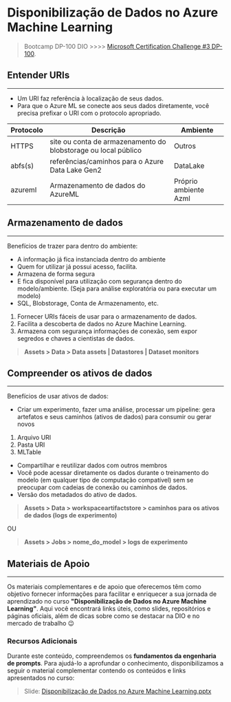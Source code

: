 # Disponibilização de Dados no Azure Machine Learning

> Bootcamp DP-100 DIO  >>>> [Microsoft Certification Challenge #3 DP-100](https://web.dio.me/track/d5adf7bc-330f-4c81-adc1-cac7e65bb151).


## Entender URIs
---
- Um URI faz referência à localização de seus dados.
- Para que o Azure ML se conecte aos seus dados diretamente, você precisa prefixar o URI com o protocolo apropriado.

|Protocolo|Descrição|Ambiente|
|---|---|---|
|HTTPS| site ou conta de armazenamento do blobstorage ou local público|Outros|
|abfs(s)| referências/caminhos para o Azure Data Lake Gen2|DataLake|
|azureml| Armazenamento de dados do AzureML|Próprio ambiente Azml|

## Armazenamento de dados
---
Benefícios de trazer para dentro do ambiente:
- A informação já fica instanciada dentro do ambiente
- Quem for utilizar já possui acesso, facilita.
- Armazena de forma segura
- E fica disponível para utilização com segurança dentro do modelo/ambiente. (Seja para análise exploratória ou para executar um modelo)
- SQL, Blobstorage, Conta de Armazenamento, etc.

1. Fornecer URIs fáceis de usar para o armazenamento de dados.
2. Facilita a descoberta de dados no Azure Machine Learning.
3. Armazena com segurança informações de conexão, sem expor segredos e chaves a cientistas de dados.

> **Assets > Data > Data assets | Datastores | Dataset monitors**

## Compreender os ativos de dados
---
Benefícios de usar ativos de dados:

- Criar um experimento, fazer uma análise, processar um pipeline: gera artefatos e seus caminhos (ativos de dados) para consumir ou gerar novos
1. Arquivo URI
2. Pasta URI
3. MLTable

- Compartilhar e reutilizar dados com outros membros
- Você pode acessar diretamente os dados durante o treinamento do modelo (em qualquer tipo de computação compatível) sem se preocupar com cadeias de conexão ou caminhos de dados.
- Versão dos metadados do ativo de dados.

> **Assets > Data > workspaceartifactstore > caminhos para os ativos de dados (logs de experimento)**

OU

> **Assets > Jobs > nome_do_model > logs de experimento**

## Materiais de Apoio
---

Os materiais complementares e de apoio que oferecemos têm como objetivo fornecer informações para facilitar e enriquecer a sua jornada de aprendizado no curso **"Disponibilização de Dados no Azure Machine Learning"**. Aqui você encontrará links úteis, como slides, repositórios e páginas oficiais, além de dicas sobre como se destacar na DIO e no mercado de trabalho 😉

### Recursos Adicionais
Durante este conteúdo, compreendemos os **fundamentos da engenharia de prompts**. Para ajudá-lo a aprofundar o conhecimento, disponibilizamos a seguir o material complementar contendo os conteúdos e links apresentados no curso:

> Slide: [Disponibilização de Dados no Azure Machine Learning.pptx](https://hermes.dio.me/files/assets/01eac03c-c8ee-4935-a8ce-615cca43392a.pptx)
